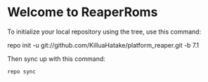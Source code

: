 Welcome to ReaperRoms
===================


To initialize your local repository using the tree, use this command:


	
repo init -u git://github.com/KilluaHatake/platform_reaper.git -b 7.1



Then sync up with this command:

	repo sync


